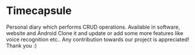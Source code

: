 # Timecapsule
Personal diary which performs CRUD operations. Available in software, website and Android
Clone it and update or add some more features like voice recognition etc..
Any contribution towards our project is appreciated!
Thank you :)
